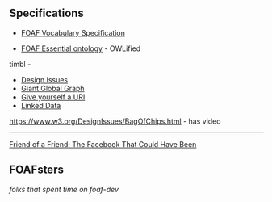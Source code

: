 ## Specifications

- [FOAF Vocabulary Specification](http://xmlns.com/foaf/spec)

* [FOAF Essential ontology](https://sparontologies.github.io/foaf/current/foaf.html) - OWLified

timbl -

- [Design Issues](https://www.w3.org/DesignIssues/)
- [Giant Global Graph](https://web.archive.org/web/20160713021037/http://dig.csail.mit.edu/breadcrumbs/node/215)
- [Give yourself a URI](https://web.archive.org/web/20160531214442/http://dig.csail.mit.edu/breadcrumbs/node/71)
- [Linked Data](https://www.w3.org/DesignIssues/LinkedData.html)

https://www.w3.org/DesignIssues/BagOfChips.html - has video

---

[Friend of a Friend: The Facebook That Could Have Been]()

## FOAFsters

_folks that spent time on foaf-dev_
